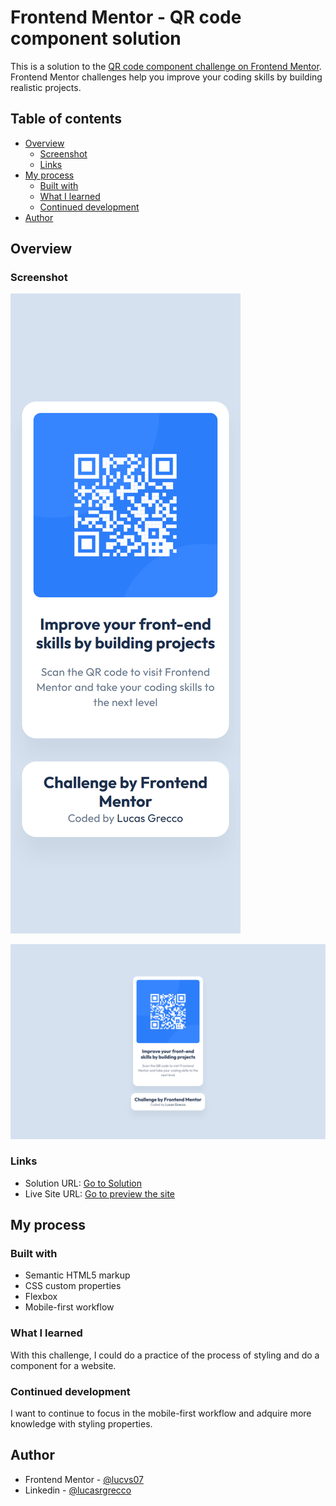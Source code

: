 # Frontend Mentor - QR code component solution

This is a solution to the [QR code component challenge on Frontend Mentor](https://www.frontendmentor.io/challenges/qr-code-component-iux_sIO_H). Frontend Mentor challenges help you improve your coding skills by building realistic projects. 

## Table of contents

- [Overview](#overview)
  - [Screenshot](#screenshot)
  - [Links](#links)
- [My process](#my-process)
  - [Built with](#built-with)
  - [What I learned](#what-i-learned)
  - [Continued development](#continued-development)
- [Author](#author)



## Overview

### Screenshot

![](./screenshot/qr-code-mobile.png)

![](./screenshot/qr-code-1440px.png)

### Links

- Solution URL: [Go to Solution](https://www.frontendmentor.io/solutions/qr-code-component---mobile-first-QVe0Lhz-Im)
- Live Site URL: [Go to preview the site](https://qrcode-lucvs.netlify.app/)

## My process

### Built with

- Semantic HTML5 markup
- CSS custom properties
- Flexbox
- Mobile-first workflow

### What I learned
With this challenge, I could do a practice of the process of styling and do a component for a website.

### Continued development

I want to continue to focus in the mobile-first workflow and adquire more knowledge with styling properties.

## Author

- Frontend Mentor - [@lucvs07](https://www.frontendmentor.io/profile/lucvs07)
- Linkedin - [@lucasrgrecco](https://www.linkedin.com/in/lucasrgrecco)

